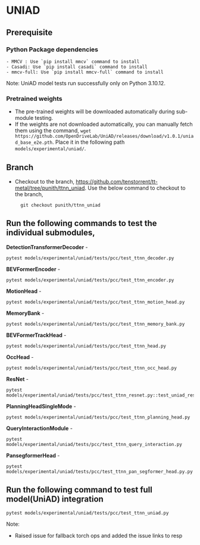 # UNIAD

## Prerequisite

### Python Package dependencies
    - MMCV : Use `pip install mmcv` command to install
    - Casadi: Use `pip install casadi` command to install
    - mmcv-full: Use `pip install mmcv-full` command to install

Note: UniAD model tests run successfully only on Python 3.10.12.

### Pretrained weights
- The pre-trained weights will be downloaded automatically during sub-module testing.
- If the weights are not downloaded automatically, you can manually fetch them using the command, `wget https://github.com/OpenDriveLab/UniAD/releases/download/v1.0.1/uniad_base_e2e.pth`. Place it in the following path `models/experimental/uniad/`.

## Branch
- Checkout to the branch, https://github.com/tenstorrent/tt-metal/tree/punith/ttnn_uniad. Use the below command to checkout to the branch,


        git checkout punith/ttnn_uniad


## Run the following commands to test the individual submodules,

**DetectionTransformerDecoder** -
```
pytest models/experimental/uniad/tests/pcc/test_ttnn_decoder.py
```
**BEVFormerEncoder** -
```
pytest models/experimental/uniad/tests/pcc/test_ttnn_encoder.py
```
**MotionHead** -
```
pytest models/experimental/uniad/tests/pcc/test_ttnn_motion_head.py
```

**MemoryBank** -
```
pytest models/experimental/uniad/tests/pcc/test_ttnn_memory_bank.py
```

**BEVFormerTrackHead** -
```
pytest models/experimental/uniad/tests/pcc/test_ttnn_head.py
```

**OccHead** -
```
pytest models/experimental/uniad/tests/pcc/test_ttnn_occ_head.py
```

**ResNet** -
```
pytest models/experimental/uniad/tests/pcc/test_ttnn_resnet.py::test_uniad_resnet
```

**PlanningHeadSingleMode** -
```
pytest models/experimental/uniad/tests/pcc/test_ttnn_planning_head.py
```

**QueryInteractionModule** -
```
pytest models/experimental/uniad/tests/pcc/test_ttnn_query_interaction.py
```

**PansegformerHead** -
```
pytest models/experimental/uniad/tests/pcc/test_ttnn_pan_segformer_head.py.py
```

## Run the following command to test full model(UniAD) integration

```
pytest models/experimental/uniad/tests/pcc/test_ttnn_uniad.py
```

Note:
- Raised issue for fallback torch ops and added the issue links to resp
